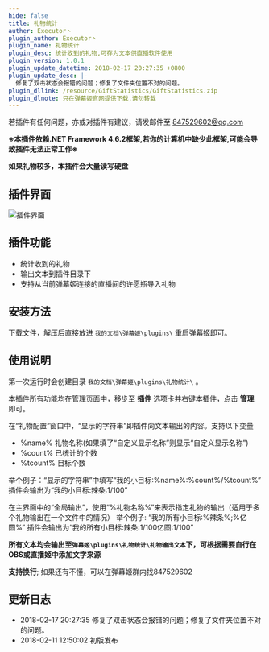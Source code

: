 ```yaml
---
hide: false
title: 礼物统计
auther: Executor丶
plugin_author: Executor丶
plugin_name: 礼物统计
plugin_desc: 统计收到的礼物,可存为文本供直播软件使用
plugin_version: 1.0.1
plugin_update_datetime: 2018-02-17 20:27:35 +0800
plugin_update_desc: |-
  修复了双击状态会报错的问题；修复了文件夹位置不对的问题。
plugin_dllink: /resource/GiftStatistics/GiftStatistics.zip
plugin_dlnote: 只在弹幕姬官网提供下载,请勿转载
---
```


若插件有任何问题，亦或对插件有建议，请发邮件至 847529602@qq.com

**※本插件依赖.NET Framework 4.6.2框架,若你的计算机中缺少此框架,可能会导致插件无法正常工作※**

**如果礼物较多，本插件会大量读写硬盘**

插件界面
---
<img class="shadow" src="https://www.danmuji.org/resource/GiftStatistics/preview.png" alt="插件界面" />

插件功能
---
- 统计收到的礼物
- 输出文本到插件目录下
- 支持从当前弹幕姬连接的直播间的许愿瓶导入礼物

安装方法
---
下载文件，解压后直接放进 `我的文档\弹幕姬\plugins\` 重启弹幕姬即可。

使用说明
---
第一次运行时会创建目录 `我的文档\弹幕姬\plugins\礼物统计\` 。

本插件所有功能均在管理页面中，移步至 **插件** 选项卡并右键本插件，点击 **管理** 即可。

在“礼物配置”窗口中，“显示的字符串”即插件向文本输出的内容。支持以下变量
- %name% 礼物名称(如果填了“自定义显示名称”则显示“自定义显示名称”)
- %count% 已统计的个数
- %tcount% 目标个数

举个例子：“显示的字符串”中填写“我的小目标:%name%:%count%/%tcount%”
插件会输出为“我的小目标:辣条:1/100”

在主界面中的“全局输出”，使用“%礼物名称%”来表示指定礼物的输出（适用于多个礼物输出在一个文件中的情况）
举个例子: “我的所有小目标:%辣条%;%亿圆%”
插件会输出为“我的所有小目标:辣条:1/100亿圆:1/100”

**所有文本均会输出至`弹幕姬\plugins\礼物统计\礼物输出文本`下，可根据需要自行在OBS或直播姬中添加文字来源**

**支持换行**; 如果还有不懂，可以在弹幕姬群内找847529602

更新日志
---
- 2018-02-17 20:27:35 修复了双击状态会报错的问题；修复了文件夹位置不对的问题。
- 2018-02-11 12:50:02 初版发布
